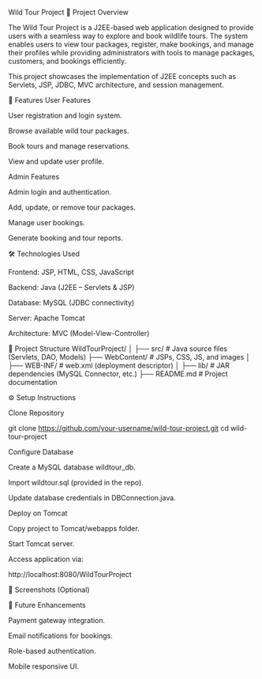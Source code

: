 Wild Tour Project
📌 Project Overview

The Wild Tour Project is a J2EE-based web application designed to provide users with a seamless way to explore and book wildlife tours. The system enables users to view tour packages, register, make bookings, and manage their profiles while providing administrators with tools to manage packages, customers, and bookings efficiently.

This project showcases the implementation of J2EE concepts such as Servlets, JSP, JDBC, MVC architecture, and session management.

🎯 Features
User Features

User registration and login system.

Browse available wild tour packages.

Book tours and manage reservations.

View and update user profile.

Admin Features

Admin login and authentication.

Add, update, or remove tour packages.

Manage user bookings.

Generate booking and tour reports.

🛠️ Technologies Used

Frontend: JSP, HTML, CSS, JavaScript

Backend: Java (J2EE – Servlets & JSP)

Database: MySQL (JDBC connectivity)

Server: Apache Tomcat

Architecture: MVC (Model-View-Controller)

📂 Project Structure
WildTourProject/
│
├── src/                     # Java source files (Servlets, DAO, Models)
├── WebContent/              # JSPs, CSS, JS, and images
│   ├── WEB-INF/             # web.xml (deployment descriptor)
│
├── lib/                     # JAR dependencies (MySQL Connector, etc.)
├── README.md                # Project documentation

⚙️ Setup Instructions

Clone Repository

git clone https://github.com/your-username/wild-tour-project.git
cd wild-tour-project


Configure Database

Create a MySQL database wildtour_db.

Import wildtour.sql (provided in the repo).

Update database credentials in DBConnection.java.

Deploy on Tomcat

Copy project to Tomcat/webapps folder.

Start Tomcat server.

Access application via:

http://localhost:8080/WildTourProject

📸 Screenshots (Optional)


🚀 Future Enhancements

Payment gateway integration.

Email notifications for bookings.

Role-based authentication.

Mobile responsive UI.

